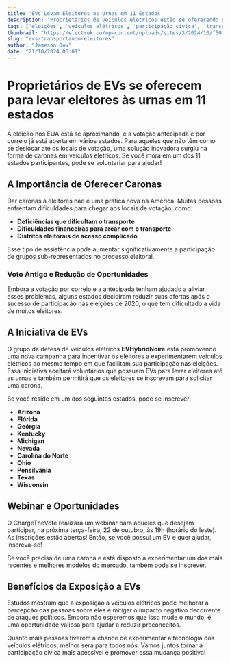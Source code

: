 ```yaml
---
title: 'EVs Levam Eleitores às Urnas em 11 Estados'
description: 'Proprietários de veículos elétricos estão se oferecendo para transportar eleitores.'
tags: ['eleições', 'veículos elétricos', 'participação cívica', 'transporte']
thumbnail: "https://electrek.co/wp-content/uploads/sites/3/2024/10/f5035e_45af32781a064fa9b48656db40d0ef70mv2-1-e1729450386819.png?w=1600"
slug: "evs-transportando-eleitores"
author: "Jameson Dow"
date: "21/10/2024 06:01"
---
```


# Proprietários de EVs se oferecem para levar eleitores às urnas em 11 estados

A eleição nos EUA está se aproximando, e a votação antecipada e por correio já está aberta em vários estados. Para aqueles que não têm como se deslocar até os locais de votação, uma solução inovadora surgiu na forma de caronas em veículos elétricos. Se você mora em um dos 11 estados participantes, pode se voluntariar para ajudar!

## A Importância de Oferecer Caronas
Dar caronas a eleitores não é uma prática nova na América. Muitas pessoas enfrentam dificuldades para chegar aos locais de votação, como:

- **Deficiências que dificultam o transporte**
- **Dificuldades financeiras para arcar com o transporte**
- **Distritos eleitorais de acesso complicado**

Esse tipo de assistência pode aumentar significativamente a participação de grupos sub-representados no processo eleitoral.

### Voto Antigo e Redução de Oportunidades
Embora a votação por correio e a antecipada tenham ajudado a aliviar esses problemas, alguns estados decidiram reduzir suas ofertas após o sucesso de participação nas eleições de 2020, o que tem dificultado a vida de muitos eleitores.

## A Iniciativa de EVs
O grupo de defesa de veículos elétricos **EVHybridNoire** está promovendo uma nova campanha para incentivar os eleitores a experimentarem veículos elétricos ao mesmo tempo em que facilitam sua participação nas eleições. Essa iniciativa aceitará voluntários que possuam EVs para levar eleitores até as urnas e também permitirá que os eleitores se inscrevam para solicitar uma carona.

Se você reside em um dos seguintes estados, pode se inscrever:
- **Arizona**
- **Flórida**
- **Geórgia**
- **Kentucky**
- **Michigan**
- **Nevada**
- **Carolina do Norte**
- **Ohio**
- **Pensilvânia**
- **Texas**
- **Wisconsin**

## Webinar e Oportunidades
O ChargeTheVote realizará um webinar para aqueles que desejam participar, na próxima terça-feira, 22 de outubro, às 19h (horário do leste). As inscrições estão abertas! Então, se você possui um EV e quer ajudar, inscreva-se!

Se você precisa de uma carona e está disposto a experimentar um dos mais recentes e melhores modelos do mercado, também pode se inscrever.

## Benefícios da Exposição a EVs
Estudos mostram que a exposição a veículos elétricos pode melhorar a percepção das pessoas sobre eles e mitigar o impacto negativo decorrente de ataques políticos. Embora não esperemos que isso mude o mundo, é uma oportunidade valiosa para ajudar a reduzir preconceitos.

Quanto mais pessoas tiverem a chance de experimentar a tecnologia dos veículos elétricos, melhor será para todos nós. Vamos juntos tornar a participação cívica mais acessível e promover essa mudança positiva!